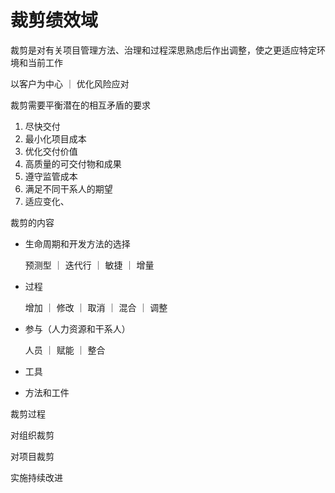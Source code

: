 # 裁剪绩效域

裁剪是对有关项目管理方法、治理和过程深思熟虑后作出调整，使之更适应特定环境和当前工作

以客户为中心 ｜ 优化风险应对

裁剪需要平衡潜在的相互矛盾的要求

1. 尽快交付
2. 最小化项目成本
3. 优化交付价值
4. 高质量的可交付物和成果
5. 遵守监管成本
6. 满足不同干系人的期望
7. 适应变化、

裁剪的内容

- 生命周期和开发方法的选择
    
    预测型 ｜ 迭代行 ｜ 敏捷 ｜ 增量
    
- 过程
    
    增加 ｜ 修改 ｜ 取消 ｜ 混合 ｜ 调整
    
- 参与（人力资源和干系人）
    
    人员 ｜ 赋能 ｜ 整合
    
- 工具
- 方法和工件

裁剪过程

对组织裁剪

对项目裁剪

实施持续改进